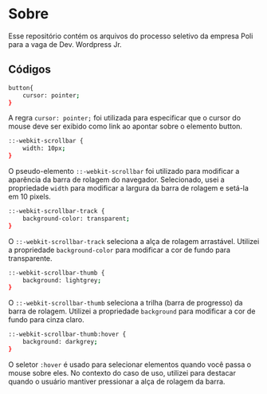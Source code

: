 # Sobre
Esse repositório contém os arquivos do processo seletivo da empresa Poli para a vaga de Dev. Wordpress Jr.

## Códigos
```bash
button{
    cursor: pointer;
}
```
 A regra `cursor: pointer;` foi utilizada para especificar que o cursor do mouse deve ser exibido como link ao apontar sobre o elemento button.

```bash
::-webkit-scrollbar {
    width: 10px;
}
```
 O pseudo-elemento `::-webkit-scrollbar` foi utilizado para modificar a aparência da barra de rolagem do navegador. Selecionado, usei a propriedade `width` para modificar a largura da barra de rolagem e setá-la em 10 pixels.

```bash
::-webkit-scrollbar-track {
    background-color: transparent;
}
```
O `::-webkit-scrollbar-track` seleciona a alça de rolagem arrastável. Utilizei a propriedade `background-color` para modificar a cor de fundo para transparente.

```bash
::-webkit-scrollbar-thumb {
    background: lightgrey; 
}
```
 O `::-webkit-scrollbar-thumb` seleciona a trilha (barra de progresso) da barra de rolagem. Utilizei a propriedade `background` para modificar a cor de fundo para cinza claro.

```bash
::-webkit-scrollbar-thumb:hover {
    background: darkgrey; 
}
```
 O seletor `:hover` é usado para selecionar elementos quando você passa o mouse sobre eles. No contexto do caso de uso, utilizei para destacar quando o usuário mantiver pressionar a alça de rolagem da barra.
